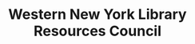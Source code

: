 ---
layout: repo
title: "Western New York Library Resources Council"
id: 19280
permalink: repos/19280/
---